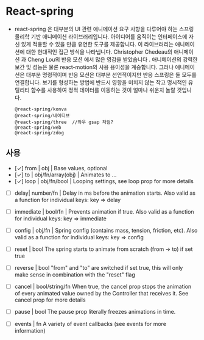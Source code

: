 # React-spring

- react-spring 은 대부분의 UI 관련 애니메이션 요구 사항을 다루어야 하는 스프링 물리학 기반 애니메이션 라이브러리입니다. 아이디어를 움직이는 인터페이스에 자신 있게 적용할 수 있을 만큼 유연한 도구를 제공합니다.
  이 라이브러리는 애니메이션에 대한 현대적인 접근 방식을 나타냅니다. Christopher Chedeau의 애니메이션 과 Cheng Lou의 반응 모션 에서 많은 영감을 받았습니다 . 애니메이션의 강력한 보간 및 성능은 물론 react-motion의 사용 용이성을 계승합니다. 그러나 애니메이션은 대부분 명령적이며 반응 모션은 대부분 선언적이지만 반응 스프링은 둘 모두를 연결합니다. 보기를 형성하는 방법에 반드시 영향을 미치지 않는 작고 명시적인 유틸리티 함수를 사용하여 정적 데이터를 이동하는 것이 얼마나 쉬운지 놀랄 것입니다.

  ```
  @react-spring/konva
  @react-spring/네이티브
  @react-spring/three  //와우 gsap 처럼?
  @react-spring/web
  @react-spring/zdog
  ```

## 사용

- [✓] from | obj | Base values, optional
- [✓] to | obj/fn/array(obj) | Animates to ...
- [✓] loop | obj/fn/bool | Looping settings, see loop prop for more details
- [ ] delay| number/fn | Delay in ms before the animation starts. Also valid as a function for individual keys: key => delay
- [ ] immediate | bool/fn | Prevents animation if true. Also valid as a function for individual keys: key => immediate
- [ ] config | obj/fn | Spring config (contains mass, tension, friction, etc). Also valid as a function for individual keys: key => config
- [ ] reset | bool The spring starts to animate from scratch (from -> to) if set true
- [ ] reverse | bool "from" and "to" are switched if set true, this will only make sense in combination with the "reset" flag

- [ ] cancel | bool/string/fn When true, the cancel prop stops the animation of every animated value owned by the Controller that receives it. See cancel prop for more details
- [ ] pause | bool The pause prop literally freezes animations in time.
- [ ] events | fn A variety of event callbacks (see events for more information)
